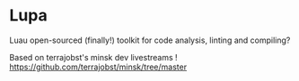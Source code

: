 # Lupa

Luau open-sourced (finally!) toolkit for code analysis, linting and compiling?


Based on terrajobst's minsk dev livestreams !
https://github.com/terrajobst/minsk/tree/master